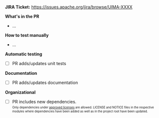 **JIRA Ticket:** https://issues.apache.org/jira/browse/UIMA-XXXX

**What's in the PR**
* ...

**How to test manually**
* ...

**Automatic testing**
* [ ] PR adds/updates unit tests

**Documentation**
* [ ] PR adds/updates documentation

**Organizational**
- [ ] PR includes new dependencies. <br>
      <sub><sup>Only dependencies under [approved licenses](http://www.apache.org/legal/resolved.html#category-a)
      are allowed. LICENSE and NOTICE files in the respective modules where dependencies have been
      added as well as in the project root have been updated.</sup></sub>
